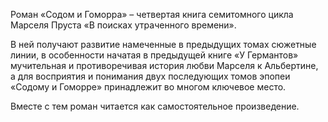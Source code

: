<!--2017-01-18 20:06:30-->
Роман «Содом и Гоморра» – четвертая книга семитомного цикла Марселя Пруста «В поисках утраченного времени».

В ней получают развитие намеченные в предыдущих томах сюжетные линии, в особенности начатая в предыдущей книге «У Германтов» мучительная и противоречивая история любви Марселя к Альбертине, а для восприятия и понимания двух последующих томов эпопеи «Содому и Гоморре» принадлежит во многом ключевое место.

Вместе с тем роман читается как самостоятельное произведение.